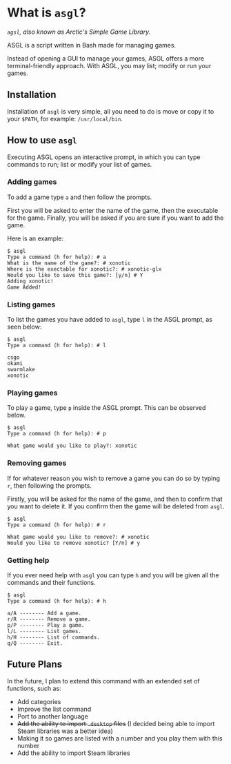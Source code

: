 # What is `asgl`?

*`agsl`, also known as Arctic's Simple Game Library.*

ASGL is a script written in Bash made for managing games.

Instead of opening a GUI to manage your games, ASGL offers a more terminal-friendly approach. With ASGL, you may list; modify or run your games.

## Installation

Installation of `asgl` is very simple, all you need to do is move or copy it to your `$PATH`, for example: `/usr/local/bin`.

## How to use `asgl`

Executing ASGL opens an interactive prompt, in which you can type commands to run; list or modify your list of games.

### Adding games

To add a game type `a` and then follow the prompts.

First you will be asked to enter the name of the game, then the executable for the game. 
Finally, you will be asked if you are sure if you want to add the game.

Here is an example:

```none
$ asgl
Type a command (h for help): # a
What is the name of the game?: # xonotic
Where is the exectable for xonotic?: # xonotic-glx
Would you like to save this game?: [y/n] # Y
Adding xonotic!
Game Added!
```


### Listing games 

To list the games you have added to `asgl`, type `l` in the ASGL prompt, as seen below:

```none
$ asgl
Type a command (h for help): # l

csgo
okami
swarmlake
xonotic
```

### Playing games

To play a game, type `p` inside the ASGL prompt. This can be observed below.

```none
$ asgl
Type a command (h for help): # p

What game would you like to play?: xonotic
```

### Removing games
If for whatever reason you wish to remove a game you can do so by typing `r`, then following the prompts.

Firstly, you will be asked for the name of the game, and then to confirm that you want to delete it.
If you confirm then the game will be deleted from `asgl`.

```none
$ asgl
Type a command (h for help): # r

What game would you like to remove?: # xonotic
Would you like to remove xonotic? [Y/n] # y
```


### Getting help
If you ever need help with `asgl` you can type `h` and you will be given all the commands and their functions.

```none
$ asgl
Type a command (h for help): # h

a/A -------- Add a game.
r/R -------- Remove a game.
p/P -------- Play a game.
l/L -------- List games.
h/H -------- List of commands.
q/Q -------- Exit.
```


## Future Plans

In the future, I plan to extend this command with an extended set of functions, such as:

- Add categories
- Improve the list command
- Port to another language
- ~~Add the ability to import `.desktop` files~~ (I decided being able to import Steam libraries was a better idea)
- Making it so games are listed with a number and you play them with this number
- Add the ability to import Steam libraries
